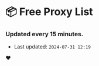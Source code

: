 # :package: Free Proxy List
### Updated every 15 minutes.

- Last updated: `2024-07-31 12:19`

:heart:
